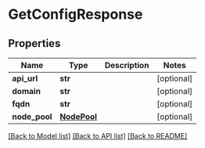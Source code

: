 # GetConfigResponse

## Properties
Name | Type | Description | Notes
------------ | ------------- | ------------- | -------------
**api_url** | **str** |  | [optional] 
**domain** | **str** |  | [optional] 
**fqdn** | **str** |  | [optional] 
**node_pool** | [**NodePool**](NodePool.md) |  | [optional] 

[[Back to Model list]](../README.md#documentation-for-models) [[Back to API list]](../README.md#documentation-for-api-endpoints) [[Back to README]](../README.md)


